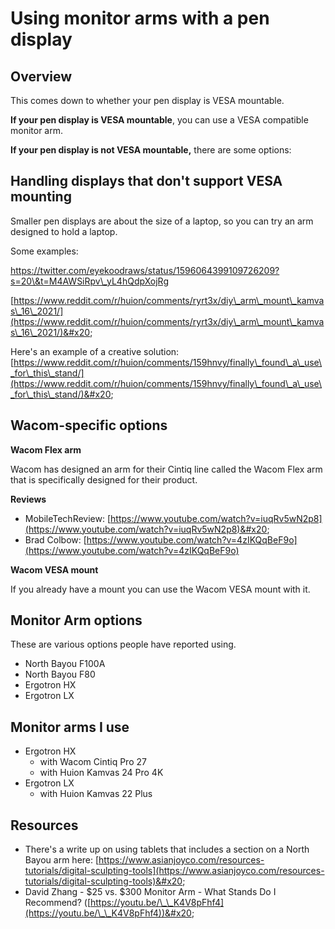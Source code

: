 # Using monitor arms with a pen display

## Overview

This comes down to whether your pen display is VESA mountable.

**If your pen display is VESA mountable**, you can use a VESA compatible monitor arm.

**If your pen display is not VESA mountable,** there are some options:

## Handling displays that don't support VESA mounting

Smaller pen displays are about the size of a laptop, so you can try an arm designed to hold a laptop.

Some examples:

[https://twitter.com/eyekoodraws/status/1596064399109726209?s=20\&t=M4AWSiRpv\_yL4hQdpXojRg ](https://twitter.com/eyekoodraws/status/1596064399109726209?s=20\&t=M4AWSiRpv\_yL4hQdpXojRg)

[https://www.reddit.com/r/huion/comments/ryrt3x/diy\_arm\_mount\_kamvas\_16\_2021/](https://www.reddit.com/r/huion/comments/ryrt3x/diy\_arm\_mount\_kamvas\_16\_2021/)&#x20;

Here's an example of a creative solution: [https://www.reddit.com/r/huion/comments/159hnvy/finally\_found\_a\_use\_for\_this\_stand/](https://www.reddit.com/r/huion/comments/159hnvy/finally\_found\_a\_use\_for\_this\_stand/)&#x20;

## Wacom-specific options

**Wacom Flex arm**

Wacom has designed an arm for their Cintiq line called the Wacom Flex arm that is specifically designed for their product.

**Reviews**

* MobileTechReview: [https://www.youtube.com/watch?v=iuqRv5wN2p8](https://www.youtube.com/watch?v=iuqRv5wN2p8)&#x20;
* Brad Colbow: [https://www.youtube.com/watch?v=4zIKQqBeF9o](https://www.youtube.com/watch?v=4zIKQqBeF9o)

**Wacom VESA mount**

If you already have a mount you can use the Wacom VESA mount with it.

## Monitor Arm options

These are various options people have reported using.

* North Bayou F100A
* North Bayou F80
* Ergotron HX&#x20;
* Ergotron LX

## Monitor arms I use

* Ergotron HX
  * with Wacom Cintiq Pro 27
  * with Huion Kamvas 24 Pro 4K
* Ergotron LX&#x20;
  * with Huion Kamvas 22 Plus

## Resources

* There's a write up on using tablets that includes a section on a North Bayou arm here: [https://www.asianjoyco.com/resources-tutorials/digital-sculpting-tools](https://www.asianjoyco.com/resources-tutorials/digital-sculpting-tools)&#x20;
* David Zhang - $25 vs. $300 Monitor Arm - What Stands Do I Recommend? ([https://youtu.be/\_\_K4V8pFhf4](https://youtu.be/\_\_K4V8pFhf4))&#x20;

